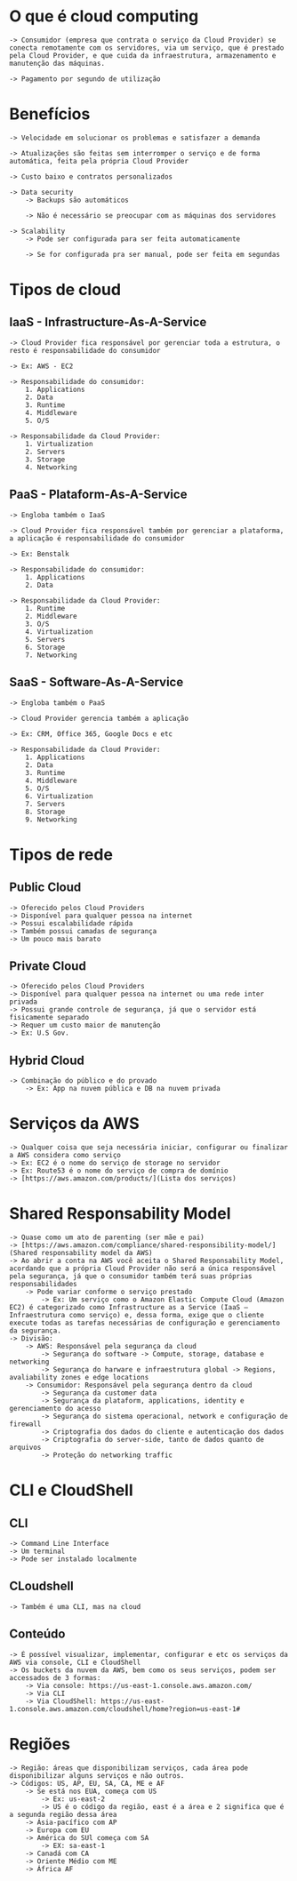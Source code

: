 # O que é cloud computing
    -> Consumidor (empresa que contrata o serviço da Cloud Provider) se conecta remotamente com os servidores, via um serviço, que é prestado pela Cloud Provider, e que cuida da infraestrutura, armazenamento e manutenção das máquinas.
    
    -> Pagamento por segundo de utilização

# Benefícios
    -> Velocidade em solucionar os problemas e satisfazer a demanda
    
    -> Atualizações são feitas sem interromper o serviço e de forma automática, feita pela própria Cloud Provider
    
    -> Custo baixo e contratos personalizados
    
    -> Data security
        -> Backups são automáticos
        
        -> Não é necessário se preocupar com as máquinas dos servidores
    
    -> Scalability
        -> Pode ser configurada para ser feita automaticamente
        
        -> Se for configurada pra ser manual, pode ser feita em segundas

# Tipos de cloud 
## IaaS - Infrastructure-As-A-Service
    -> Cloud Provider fica responsável por gerenciar toda a estrutura, o resto é responsabilidade do consumidor

    -> Ex: AWS - EC2
    
    -> Responsabilidade do consumidor:
        1. Applications
        2. Data
        3. Runtime
        4. Middleware
        5. O/S
    
    -> Responsabilidade da Cloud Provider:
        1. Virtualization
        2. Servers
        3. Storage
        4. Networking
    
## PaaS - Plataform-As-A-Service
    -> Engloba também o IaaS
    
    -> Cloud Provider fica responsável também por gerenciar a plataforma, a aplicação é responsabilidade do consumidor

    -> Ex: Benstalk

    -> Responsabilidade do consumidor:
        1. Applications
        2. Data
    
    -> Responsabilidade da Cloud Provider:
        1. Runtime
        2. Middleware
        3. O/S
        4. Virtualization
        5. Servers
        6. Storage
        7. Networking
    
## SaaS - Software-As-A-Service
    -> Engloba também o PaaS
    
    -> Cloud Provider gerencia também a aplicação

    -> Ex: CRM, Office 365, Google Docs e etc
    
    -> Responsabilidade da Cloud Provider:
        1. Applications
        2. Data
        3. Runtime
        4. Middleware
        5. O/S
        6. Virtualization
        7. Servers
        8. Storage
        9. Networking

# Tipos de rede
## Public Cloud
    -> Oferecido pelos Cloud Providers
    -> Disponível para qualquer pessoa na internet
    -> Possui escalabilidade rápida
    -> Também possui camadas de segurança
    -> Um pouco mais barato

## Private Cloud
    -> Oferecido pelos Cloud Providers
    -> Disponível para qualquer pessoa na internet ou uma rede inter privada
    -> Possui grande controle de segurança, já que o servidor está fisicamente separado
    -> Requer um custo maior de manutenção
    -> Ex: U.S Gov.

## Hybrid Cloud
    -> Combinação do público e do provado
        -> Ex: App na nuvem pública e DB na nuvem privada
    
# Serviços da AWS
    -> Qualquer coisa que seja necessária iniciar, configurar ou finalizar a AWS considera como serviço
    -> Ex: EC2 é o nome do serviço de storage no servidor
    -> Ex: Route53 é o nome do serviço de compra de domínio
    -> [https://aws.amazon.com/products/](Lista dos serviços)

# Shared Responsability Model
    -> Quase como um ato de parenting (ser mãe e pai)
    -> [https://aws.amazon.com/compliance/shared-responsibility-model/](Shared responsability model da AWS)
    -> Ao abrir a conta na AWS você aceita o Shared Responsability Model, acordando que a própria Cloud Provider não será a única responsável pela segurança, já que o consumidor também terá suas próprias responsabilidades
        -> Pode variar conforme o serviço prestado
            -> Ex: Um serviço como o Amazon Elastic Compute Cloud (Amazon EC2) é categorizado como Infrastructure as a Service (IaaS – Infraestrutura como serviço) e, dessa forma, exige que o cliente execute todas as tarefas necessárias de configuração e gerenciamento da segurança.
    -> Divisão:
        -> AWS: Responsável pela segurança da cloud
            -> Segurança do software -> Compute, storage, database e networking
            -> Segurança do harware e infraestrutura global -> Regions, avaliability zones e edge locations
        -> Consumidor: Responsável pela segurança dentro da cloud
            -> Segurança da customer data
            -> Segurança da plataform, applications, identity e gerenciamento do acesso
            -> Segurança do sistema operacional, network e configuração de firewall
            -> Criptografia dos dados do cliente e autenticação dos dados
            -> Criptografia do server-side, tanto de dados quanto de arquivos
            -> Proteção do networking traffic

# CLI e CloudShell
## CLI
    -> Command Line Interface
    -> Um terminal
    -> Pode ser instalado localmente

## CLoudshell
    -> Também é uma CLI, mas na cloud

## Conteúdo
    -> É possível visualizar, implementar, configurar e etc os serviços da AWS via console, CLI e CloudShell
    -> Os buckets da nuvem da AWS, bem como os seus serviços, podem ser accessados de 3 formas:
        -> Via console: https://us-east-1.console.aws.amazon.com/
        -> Via CLI
        -> Via CloudShell: https://us-east-1.console.aws.amazon.com/cloudshell/home?region=us-east-1#

# Regiões
    -> Região: áreas que disponibilizam serviços, cada área pode disponibilizar alguns serviços e não outros.
    -> Códigos: US, AP, EU, SA, CA, ME e AF
        -> Se está nos EUA, começa com US
            -> Ex: us-east-2
            -> US é o código da região, east é a área e 2 significa que é a segunda região dessa área
        -> Ásia-pacífico com AP
        -> Europa com EU
        -> América do SUl começa com SA
            -> EX: sa-east-1
        -> Canadá com CA
        -> Oriente Médio com ME
        -> África AF
    
